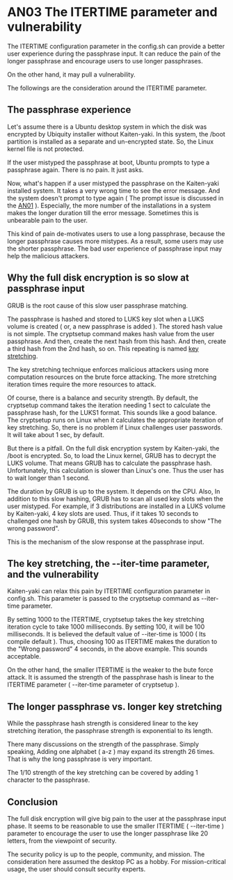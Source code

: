 # AN03 The ITERTIME parameter and vulnerability
The ITERTIME configuration parameter in the config.sh can provide a better user experience during the passphrase input. It can reduce the pain of the longer passphrase and encourage users to use longer passphrases. 

On the other hand, it may pull a vulnerability.

The followings are the consideration around the ITERTIME parameter.

## The passphrase experience
Let's assume there is a Ubuntu desktop system in which the disk was encrypted by Ubiquity installer without Kaiten-yaki. In this system, the /boot partition is installed as a separate and un-encrypted state. So, the Linux kernel file is not protected. 

If the user mistyped the passphrase at boot, Ubuntu prompts to type a passphrase again. There is no pain. It just asks. 

Now, what's happen if a user mistyped the passphrase on the Kaiten-yaki installed system. It takes a very wrong time to see the error message. And the system doesn't prompt to type again ( The prompt issue is discussed in the [AN01](an01_howtorecover.md) ). Especially, the more number of the installations in a system makes the longer duration till the error message. Sometimes this is unbearable pain to the user. 

This kind of pain de-motivates users to use a long passphrase, because the longer passphrase causes more mistypes. As a result, some users may use the shorter passphrase. The bad user experience of passphrase input may help the malicious attackers.

## Why the full disk encryption is so slow at passphrase input
GRUB is the root cause of this slow user passphrase matching. 

The passphrase is hashed and stored to LUKS key slot when a LUKS volume is created ( or, a new passphrase is added ). The stored hash value is not simple. The cryptsetup command makes hash value from the user passphrase. And then, create the next hash from this hash. And then, create a third hash from the 2nd hash, so on. This repeating is named [key stretching](https://en.wikipedia.org/wiki/Key_stretching). 

The key stretching technique enforces malicious attackers using more computation resources on the brute force attacking. The more stretching iteration times require the more resources to attack. 

Of course, there is a balance and security strength. By default, the cryptsetup command takes the iteration needing 1 sect to calculate the passphrase hash, for the LUKS1 format. This sounds like a good balance. The cryptsetup runs on Linux when it calculates the appropriate iteration of key stretching. So, there is no problem if Linux challenges user passwords. It will take about 1 sec, by default. 

But there is a pitfall. On the full disk encryption system by Kaiten-yaki, the /boot is encrypted. So, to load the Linux kernel, GRUB has to decrypt the LUKS volume. That means GRUB has to calculate the passphrase hash. Unfortunately, this calculation is slower than Linux's one. Thus the user has to wait longer than 1 second.

The duration by GRUB is up to the system. It depends on the CPU. Also, In addition to this slow hashing, GRUB has to scan all used key slots when the user mistyped. For example, if 3 distributions are installed in a LUKS volume by Kaiten-yaki, 4 key slots are used. Thus, if it takes 10 seconds to challenged one hash by GRUB, this system takes 40seconds to show "The wrong password". 

This is the mechanism of the slow response at the passphrase input. 
## The key stretching, the --iter-time parameter, and the vulnerability
Kaiten-yaki can relax this pain by ITERTIME configuration parameter in config.sh. This parameter is passed to the cryptsetup command as --iter-time parameter. 

By setting 1000 to the ITERTIME, cryptsetup takes the key stretching iteration cycle to take 1000 milliseconds.  By setting 100, it will be 100 milliseconds. It is believed the default value of --iter-time is 1000 ( Its compile default ). Thus, choosing 100 as ITERTIME makes the duration to the "Wrong password" 4 seconds, in the above example. This sounds acceptable. 

On the other hand, the smaller ITERTIME is the weaker to the bute force attack. It is assumed the strength of the passphrase hash is linear to the ITERTIME parameter ( --iter-time parameter of cryptsetup ).

## The longer passphrase vs. longer key stretching
While the passphrase hash strength is considered linear to the key stretching iteration, the passphrase strength is exponential to its length. 

There many discussions on the strength of the passphrase. Simply speaking, Adding one alphabet ( a-z ) may expand its strength 26 times. That is why the long passphrase is very important. 

The 1/10 strength of the key stretching can be covered by adding 1 character to the passphrase. 

## Conclusion
The full disk encryption will give big pain to the user at the passphrase input phase. It seems to be reasonable to use the smaller ITERTIME ( --iter-time ) parameter to encourage the user to use the longer passphrase like 20 letters, from the viewpoint of security. 

The security policy is up to the people, community, and mission. The consideration here assumed the desktop PC as a hobby. For mission-critical usage, the user should consult security experts. 